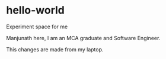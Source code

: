 # hello-world
Experiment space for me

Manjunath here, I am an MCA graduate and Software Engineer.

This changes are made from my laptop.
